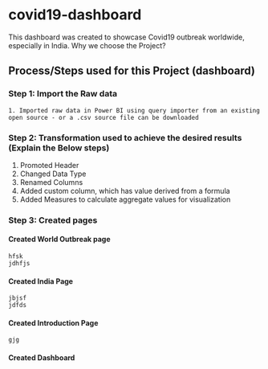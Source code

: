 # covid19-dashboard
This dashboard was created to showcase Covid19 outbreak worldwide, especially in India. 
Why we choose the Project?

## Process/Steps used for this Project (dashboard)
### Step 1: Import the Raw data 
	1. Imported raw data in Power BI using query importer from an existing open source - or a .csv source file can be downloaded
### Step 2: Transformation used to achieve the desired results (Explain the Below steps)
  1. Promoted Header
  2. Changed Data Type
  3. Renamed Columns
  4. Added custom column, which has value derived from a formula
  5. Added Measures to calculate aggregate values for visualization

### Step 3: Created pages
  #### Created World Outbreak page
    hfsk
    jdhfjs
  #### Created India Page
  	jbjsf
  	jdfds
  #### Created Introduction Page
  	gjg
  #### Created Dashboard
